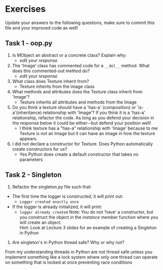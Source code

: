 # Exercises

Update your answers to the following questions, make sure to commit this file and your improved code as well!


## Task 1 - oop.py

1. Is MObject an abstract or a concrete class? Explain why:
	- *edit your response*
1. The 'Image' class has commented code for a `__del__` method. What does this commented-out method do?
	- *edit your response*
1. What class does Texture inherit from?
	- Texture inherits from the image class
1. What methods and attributes does the Texture class inherit from 'Image'? 
	- Texture inherits all attributes and methods from the Image
1. Do you think a texture should have a 'has-a' (composition) or 'is-a'(inheritance) relationship with 'Image'? If you think it is a 'has-a' relationship, refactor the code. As long as you defend your decision in the response below it could be either--but defend your position well!
	- I think texture has a "has-a" relationship with 'Image' because to me Texture is not an Image but it can have an image in how the texture appears.
1. I did not declare a constructor for Texture. Does Python automatically create constructors for us? 
	- Yes Python does create a default constructor that takes no parameters

## Task 2 - Singleton

1. Refactor the singleton.py file such that:
  - The first time the logger is constructed, it will print out:
  	-  `Logger created exactly once`
  - If the logger is already initialized, it will print:
  	-  `logger already created`
Note: You do not 'have' a constructor, but you construct the object in the *instance* member function where you will create an object.  
Hint: Look at Lecture 3 slides for an example of creating a Singleton in Python

1. Are singleton's in Python thread safe? Why or why not?

From my understanding threads in Python are not thread safe unless you implement something like a lock system where only one thread can operate on something that is locked at once preventing race conditions  
  
